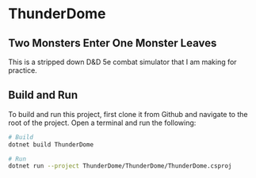 # ThunderDome
## Two Monsters Enter One Monster Leaves ##

This is a stripped down D&D 5e combat simulator that I am making for practice.

## Build and Run

To build and run this project, first clone it from Github and navigate to the root of the project.  Open a terminal and run the following:

```sh
# Build
dotnet build ThunderDome

# Run
dotnet run --project ThunderDome/ThunderDome/ThunderDome.csproj
```

